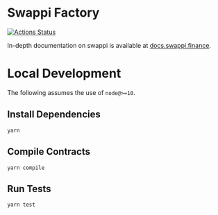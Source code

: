 # Swappi Factory

[![Actions Status](https://github.com/swappi/swappi-core/workflows/CI/badge.svg)](https://github.com/swappi/swappi-core/actions)

In-depth documentation on swappi is available at [docs.swappi.finance](https://docs.swappi.finance/).

# Local Development

The following assumes the use of `node@>=10`.

## Install Dependencies

`yarn`

## Compile Contracts

`yarn compile`

## Run Tests

`yarn test`
